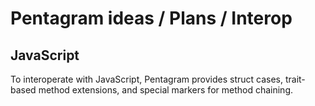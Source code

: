 # Pentagram ideas / Plans / Interop

## JavaScript

To interoperate with JavaScript, Pentagram provides struct cases, trait-based method extensions, and special markers for method chaining.
